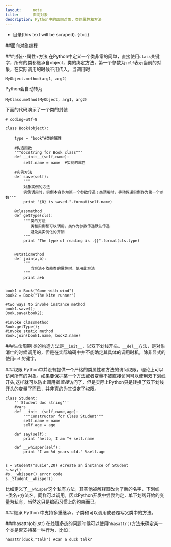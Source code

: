 ```yaml
---
layout:     note
title:      面向对象
description: Python中的面向对象，类的属性和方法
---
```



* 目录(this text will be scraped).
{:toc}


##面向对象编程

###封装--属性+方法
在Python中定义一个类非常的简单，直接使用`class`关键字，所有的类都继承自object，类的绑定方法，第一个参数为`self`表示当前的对象，在实际调用的时候不用传入，当调用时
    
    MyObject.method(arg1, arg2)
Python会自动转为

    MyClass.method(MyObject, arg1, arg2）

下面的代码演示了一个类的封装

    # coding=utf-8

    class Book(object):

        type = "book"#类的属性
        
        #构造函数
        """docstring for Book class"""
        def __init__(self,name):
            self.name = name  #实例的属性

        #实例方法
        def save(self):
            """
            对象实例的方法
            实例调用时，实例本身作为第一个参数传递；类调用时，手动传递实例作为第一个参数"""
            print "{0} is saved.".format(self.name)

        @classmethod
        def getType(cls):
            """类的方法
               类和实例都可以调用，类作为参数传递默认传递
               避免类实例化的开销
            """
            print "The type of reading is .{}".format(cls.type)


        @staticmethod
        def join(a,b):
            """
               当方法不依赖类的属性时，使用此方法
            """
            print a+b
            

    book1 = Book("Gone with wind")
    book2 = Book("The kite runner")

    #two ways to invoke instance method
    book1.save();
    Book.save(book2);

    #invoke classmethod
    Book.getType();
    #invoke static method
    Book.join(book1.name, book2.name)

###生命周期
类的构造方法是`__init__`，以双下划线开头。`__del__`方法，是对象消亡的时候调用的，但是在实际编码中并不能确定其具体的调用时机，除非显式的使用`del`关键字。

###权限
Python中并没有提供一个严格的类属性和方法的访问权限，理论上可以访问所有的对象。如果要保护某一个方法或者变量不被直接访问可以使用双下划线开头,这样就可以防止调用者*直接*访问了，但是实际上Python只是转换了双下划线开头的变量了而已，并非真的为其设定了权限。

    class Student:
        '''Student doc string'''
        #vars 
        def __init__(self,name,age):
            """Constructor for Class Student"""
            self.name = name
            self.age = age
    
        def say(self):
            print "hello, I am "+ self.name
    
        def __whisper(self):
            print "I am %d years old." %self.age
    
    
    s = Student("susie",20) #create an instance of Student
    s.say()
    #s.__whisper() error code
    s._Student__whisper()
    
比如定义了`__whisper`这个私有方法，其实他被解释器改为了新的名字，下划线+类名+方法名。同样可以调用，因此Python开发中尝尝约定，单下划线开始的变量为私有，当然这只是编码习惯上的约束而已。

###继承
Python 中支持多重继承，子类和可以调用或者覆写父类中的方法。

###hasattr(obj,str)
在处理多态的问题时候可以使用h`hasattr()`方法来确定某一个类是否支持某一种行为，比如：

    hasattr(duck,"talk") #can a duck talk?
